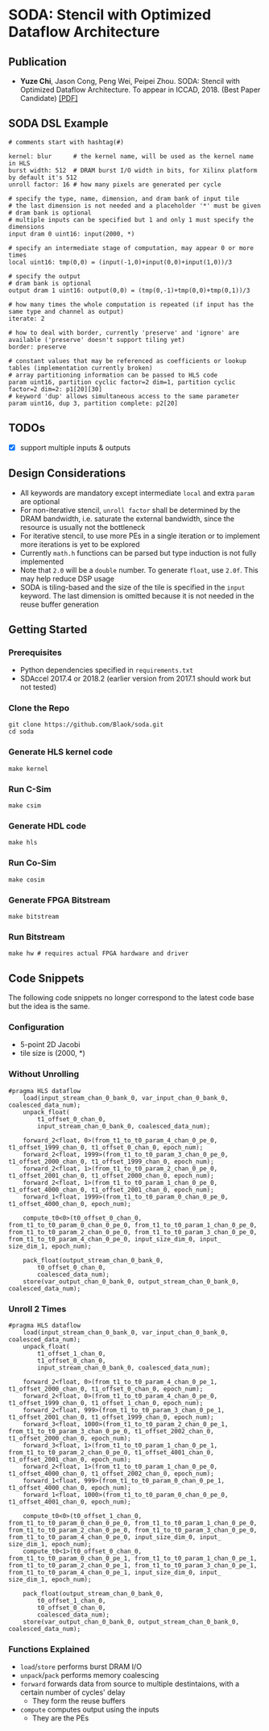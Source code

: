 # SODA: Stencil with Optimized Dataflow Architecture

## Publication

+ **Yuze Chi**, Jason Cong, Peng Wei, Peipei Zhou. SODA: Stencil with Optimized Dataflow Architecture. To appear in ICCAD, 2018. (Best Paper Candidate) [[PDF]](https://about.blaok.me/pub/iccad18.pdf)

## SODA DSL Example

    # comments start with hashtag(#)
    
    kernel: blur      # the kernel name, will be used as the kernel name in HLS
    burst width: 512  # DRAM burst I/O width in bits, for Xilinx platform by default it's 512
    unroll factor: 16 # how many pixels are generated per cycle
    
    # specify the type, name, dimension, and dram bank of input tile
    # the last dimension is not needed and a placeholder '*' must be given
    # dram bank is optional
    # multiple inputs can be specified but 1 and only 1 must specify the dimensions
    input dram 0 uint16: input(2000, *)
    
    # specify an intermediate stage of computation, may appear 0 or more times
    local uint16: tmp(0,0) = (input(-1,0)+input(0,0)+input(1,0))/3
    
    # specify the output
    # dram bank is optional
    output dram 1 uint16: output(0,0) = (tmp(0,-1)+tmp(0,0)+tmp(0,1))/3
    
    # how many times the whole computation is repeated (if input has the same type and channel as output)
    iterate: 2
    
    # how to deal with border, currently 'preserve' and 'ignore' are available ('preserve' doesn't support tiling yet)
    border: preserve
    
    # constant values that may be referenced as coefficients or lookup tables (implementation currently broken)
    # array partitioning information can be passed to HLS code
    param uint16, partition cyclic factor=2 dim=1, partition cyclic factor=2 dim=2: p1[20][30]
    # keyword 'dup' allows simultaneous access to the same parameter
    param uint16, dup 3, partition complete: p2[20]
    
## TODOs

+ [x] support multiple inputs & outputs

## Design Considerations

+ All keywords are mandatory except intermediate `local` and extra `param` are optional
+ For non-iterative stencil, `unroll factor` shall be determined by the DRAM bandwidth, i.e. saturate the external bandwidth, since the resource is usually not the bottleneck
+ For iterative stencil, to use more PEs in a single iteration or to implement more iterations is yet to be explored
+ Currently `math.h` functions can be parsed but type induction is not fully implemented
+ Note that `2.0` will be a `double` number. To generate `float`, use `2.0f`. This may help reduce DSP usage
+ SODA is tiling-based and the size of the tile is specified in the `input` keyword. The last dimension is omitted because it is not needed in the reuse buffer generation


## Getting Started

### Prerequisites

+ Python dependencies specified in `requirements.txt`
+ SDAccel 2017.4 or 2018.2 (earlier version from 2017.1 should work but not tested)

### Clone the Repo
    git clone https://github.com/Blaok/soda.git
    cd soda

### Generate HLS kernel code
    make kernel

### Run C-Sim
    make csim

### Generate HDL code
    make hls
    
### Run Co-Sim
    make cosim
    
### Generate FPGA Bitstream
    make bitstream
    
### Run Bitstream
    make hw # requires actual FPGA hardware and driver

## Code Snippets

The following code snippets no longer correspond to the latest code base but the idea is the same.

### Configuration

+ 5-point 2D Jacobi
+ tile size is (2000, *)

### Without Unrolling

    #pragma HLS dataflow
        load(input_stream_chan_0_bank_0, var_input_chan_0_bank_0, coalesced_data_num);
        unpack_float(
            t1_offset_0_chan_0,
            input_stream_chan_0_bank_0, coalesced_data_num);

        forward_2<float, 0>(from_t1_to_t0_param_4_chan_0_pe_0, t1_offset_1999_chan_0, t1_offset_0_chan_0, epoch_num);
        forward_2<float, 1999>(from_t1_to_t0_param_3_chan_0_pe_0, t1_offset_2000_chan_0, t1_offset_1999_chan_0, epoch_num);
        forward_2<float, 1>(from_t1_to_t0_param_2_chan_0_pe_0, t1_offset_2001_chan_0, t1_offset_2000_chan_0, epoch_num);
        forward_2<float, 1>(from_t1_to_t0_param_1_chan_0_pe_0, t1_offset_4000_chan_0, t1_offset_2001_chan_0, epoch_num);
        forward_1<float, 1999>(from_t1_to_t0_param_0_chan_0_pe_0, t1_offset_4000_chan_0, epoch_num);

        compute_t0<0>(t0_offset_0_chan_0, from_t1_to_t0_param_0_chan_0_pe_0, from_t1_to_t0_param_1_chan_0_pe_0, from_t1_to_t0_param_2_chan_0_pe_0, from_t1_to_t0_param_3_chan_0_pe_0, from_t1_to_t0_param_4_chan_0_pe_0, input_size_dim_0, input_
    size_dim_1, epoch_num);

        pack_float(output_stream_chan_0_bank_0,
            t0_offset_0_chan_0,
            coalesced_data_num);
        store(var_output_chan_0_bank_0, output_stream_chan_0_bank_0, coalesced_data_num);

### Unroll 2 Times

    #pragma HLS dataflow
        load(input_stream_chan_0_bank_0, var_input_chan_0_bank_0, coalesced_data_num);
        unpack_float(
            t1_offset_1_chan_0,
            t1_offset_0_chan_0,
            input_stream_chan_0_bank_0, coalesced_data_num);

        forward_2<float, 0>(from_t1_to_t0_param_4_chan_0_pe_1, t1_offset_2000_chan_0, t1_offset_0_chan_0, epoch_num);
        forward_2<float, 0>(from_t1_to_t0_param_4_chan_0_pe_0, t1_offset_1999_chan_0, t1_offset_1_chan_0, epoch_num);
        forward_2<float, 999>(from_t1_to_t0_param_3_chan_0_pe_1, t1_offset_2001_chan_0, t1_offset_1999_chan_0, epoch_num);
        forward_3<float, 1000>(from_t1_to_t0_param_2_chan_0_pe_1, from_t1_to_t0_param_3_chan_0_pe_0, t1_offset_2002_chan_0, t1_offset_2000_chan_0, epoch_num);
        forward_3<float, 1>(from_t1_to_t0_param_1_chan_0_pe_1, from_t1_to_t0_param_2_chan_0_pe_0, t1_offset_4001_chan_0, t1_offset_2001_chan_0, epoch_num);
        forward_2<float, 1>(from_t1_to_t0_param_1_chan_0_pe_0, t1_offset_4000_chan_0, t1_offset_2002_chan_0, epoch_num);
        forward_1<float, 999>(from_t1_to_t0_param_0_chan_0_pe_1, t1_offset_4000_chan_0, epoch_num);
        forward_1<float, 1000>(from_t1_to_t0_param_0_chan_0_pe_0, t1_offset_4001_chan_0, epoch_num);

        compute_t0<0>(t0_offset_1_chan_0, from_t1_to_t0_param_0_chan_0_pe_0, from_t1_to_t0_param_1_chan_0_pe_0, from_t1_to_t0_param_2_chan_0_pe_0, from_t1_to_t0_param_3_chan_0_pe_0, from_t1_to_t0_param_4_chan_0_pe_0, input_size_dim_0, input_
    size_dim_1, epoch_num);
        compute_t0<1>(t0_offset_0_chan_0, from_t1_to_t0_param_0_chan_0_pe_1, from_t1_to_t0_param_1_chan_0_pe_1, from_t1_to_t0_param_2_chan_0_pe_1, from_t1_to_t0_param_3_chan_0_pe_1, from_t1_to_t0_param_4_chan_0_pe_1, input_size_dim_0, input_
    size_dim_1, epoch_num);

        pack_float(output_stream_chan_0_bank_0,
            t0_offset_1_chan_0,
            t0_offset_0_chan_0,
            coalesced_data_num);
        store(var_output_chan_0_bank_0, output_stream_chan_0_bank_0, coalesced_data_num);
    
### Functions Explained

+ `load`/`store` performs burst DRAM I/O
+ `unpack`/`pack` performs memory coalescing
+ `forward` forwards data from source to multiple destintaions, with a certain number of cycles' delay
  - They form the reuse buffers
+ `compute` computes output using the inputs
  - They are the PEs
